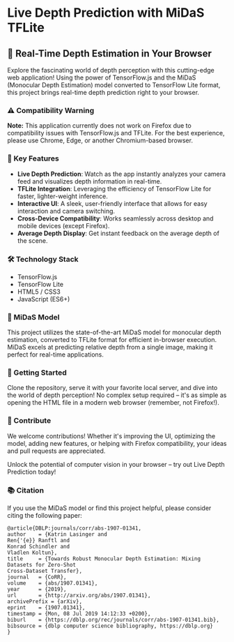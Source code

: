 # Live Depth Prediction with MiDaS TFLite

## 🚀 Real-Time Depth Estimation in Your Browser

Explore the fascinating world of depth perception with this cutting-edge web application! Using the power of TensorFlow.js and the MiDaS (Monocular Depth Estimation) model converted to TensorFlow Lite format, this project brings real-time depth prediction right to your browser.

### ⚠️ Compatibility Warning
**Note:** This application currently does not work on Firefox due to compatibility issues with TensorFlow.js and TFLite. For the best experience, please use Chrome, Edge, or another Chromium-based browser.

### 🌟 Key Features

- **Live Depth Prediction**: Watch as the app instantly analyzes your camera feed and visualizes depth information in real-time.
- **TFLite Integration**: Leveraging the efficiency of TensorFlow Lite for faster, lighter-weight inference.
- **Interactive UI**: A sleek, user-friendly interface that allows for easy interaction and camera switching.
- **Cross-Device Compatibility**: Works seamlessly across desktop and mobile devices (except Firefox).
- **Average Depth Display**: Get instant feedback on the average depth of the scene.

### 🛠️ Technology Stack

- TensorFlow.js
- TensorFlow Lite
- HTML5 / CSS3
- JavaScript (ES6+)

### 🔬 MiDaS Model

This project utilizes the state-of-the-art MiDaS model for monocular depth estimation, converted to TFLite format for efficient in-browser execution. MiDaS excels at predicting relative depth from a single image, making it perfect for real-time applications.

### 🚀 Getting Started

Clone the repository, serve it with your favorite local server, and dive into the world of depth perception! No complex setup required – it's as simple as opening the HTML file in a modern web browser (remember, not Firefox!).

### 🤝 Contribute

We welcome contributions! Whether it's improving the UI, optimizing the model, adding new features, or helping with Firefox compatibility, your ideas and pull requests are appreciated.

Unlock the potential of computer vision in your browser – try out Live Depth Prediction today!

### 📚 Citation

If you use the MiDaS model or find this project helpful, please consider citing the following paper:

```
@article{DBLP:journals/corr/abs-1907-01341,
author    = {Katrin Lasinger and
Ren{'{e}} Ranftl and
Konrad Schindler and
Vladlen Koltun},
title     = {Towards Robust Monocular Depth Estimation: Mixing Datasets for Zero-Shot
Cross-Dataset Transfer},
journal   = {CoRR},
volume    = {abs/1907.01341},
year      = {2019},
url       = {http://arxiv.org/abs/1907.01341},
archivePrefix = {arXiv},
eprint    = {1907.01341},
timestamp = {Mon, 08 Jul 2019 14:12:33 +0200},
biburl    = {https://dblp.org/rec/journals/corr/abs-1907-01341.bib},
bibsource = {dblp computer science bibliography, https://dblp.org}
}
```
